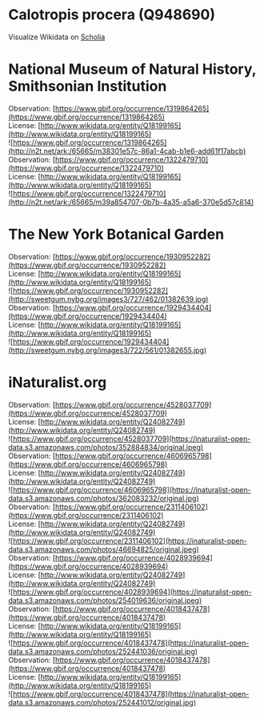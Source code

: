 
Calotropis procera (Q948690)
============================
  
Visualize Wikidata on [Scholia](https://scholia.toolforge.org/taxon/Q948690)
# National Museum of Natural History, Smithsonian Institution
  
Observation: [https://www.gbif.org/occurrence/1319864265](https://www.gbif.org/occurrence/1319864265)  
License: [http://www.wikidata.org/entity/Q18199165](http://www.wikidata.org/entity/Q18199165)  
![https://www.gbif.org/occurrence/1319864265](http://n2t.net/ark:/65665/m38301e57c-86a1-4cab-b1e6-add61f17abcb)  
Observation: [https://www.gbif.org/occurrence/1322479710](https://www.gbif.org/occurrence/1322479710)  
License: [http://www.wikidata.org/entity/Q18199165](http://www.wikidata.org/entity/Q18199165)  
![https://www.gbif.org/occurrence/1322479710](http://n2t.net/ark:/65665/m39a854707-0b7b-4a35-a5a6-370e5d57c814)
# The New York Botanical Garden
  
Observation: [https://www.gbif.org/occurrence/1930952282](https://www.gbif.org/occurrence/1930952282)  
License: [http://www.wikidata.org/entity/Q18199165](http://www.wikidata.org/entity/Q18199165)  
![https://www.gbif.org/occurrence/1930952282](http://sweetgum.nybg.org/images3/727/462/01382639.jpg)  
Observation: [https://www.gbif.org/occurrence/1929434404](https://www.gbif.org/occurrence/1929434404)  
License: [http://www.wikidata.org/entity/Q18199165](http://www.wikidata.org/entity/Q18199165)  
![https://www.gbif.org/occurrence/1929434404](http://sweetgum.nybg.org/images3/722/561/01382655.jpg)
# iNaturalist.org
  
Observation: [https://www.gbif.org/occurrence/4528037709](https://www.gbif.org/occurrence/4528037709)  
License: [http://www.wikidata.org/entity/Q24082749](http://www.wikidata.org/entity/Q24082749)  
![https://www.gbif.org/occurrence/4528037709](https://inaturalist-open-data.s3.amazonaws.com/photos/352884834/original.jpeg)  
Observation: [https://www.gbif.org/occurrence/4606965798](https://www.gbif.org/occurrence/4606965798)  
License: [http://www.wikidata.org/entity/Q24082749](http://www.wikidata.org/entity/Q24082749)  
![https://www.gbif.org/occurrence/4606965798](https://inaturalist-open-data.s3.amazonaws.com/photos/362083232/original.jpg)  
Observation: [https://www.gbif.org/occurrence/2311406102](https://www.gbif.org/occurrence/2311406102)  
License: [http://www.wikidata.org/entity/Q24082749](http://www.wikidata.org/entity/Q24082749)  
![https://www.gbif.org/occurrence/2311406102](https://inaturalist-open-data.s3.amazonaws.com/photos/46694825/original.jpeg)  
Observation: [https://www.gbif.org/occurrence/4028939694](https://www.gbif.org/occurrence/4028939694)  
License: [http://www.wikidata.org/entity/Q24082749](http://www.wikidata.org/entity/Q24082749)  
![https://www.gbif.org/occurrence/4028939694](https://inaturalist-open-data.s3.amazonaws.com/photos/254019636/original.jpeg)  
Observation: [https://www.gbif.org/occurrence/4018437478](https://www.gbif.org/occurrence/4018437478)  
License: [http://www.wikidata.org/entity/Q18199165](http://www.wikidata.org/entity/Q18199165)  
![https://www.gbif.org/occurrence/4018437478](https://inaturalist-open-data.s3.amazonaws.com/photos/252441036/original.jpg)  
Observation: [https://www.gbif.org/occurrence/4018437478](https://www.gbif.org/occurrence/4018437478)  
License: [http://www.wikidata.org/entity/Q18199165](http://www.wikidata.org/entity/Q18199165)  
![https://www.gbif.org/occurrence/4018437478](https://inaturalist-open-data.s3.amazonaws.com/photos/252441012/original.jpg)
